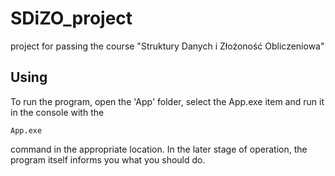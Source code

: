 # SDiZO_project
project for passing the course "Struktury Danych i Złożoność Obliczeniowa"

## Using
To run the program, open the 'App' folder, select the App.exe item and run it in the console with the
```
App.exe
```
command in the appropriate location. 
In the later stage of operation, the program itself informs you what you should do. 
